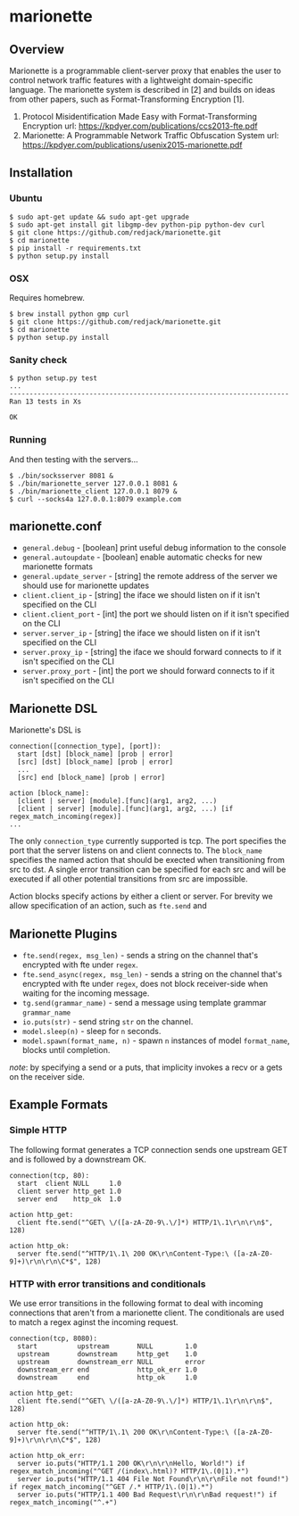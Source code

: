 # marionette

Overview
--------

Marionette is a programmable client-server proxy that enables the user to control network traffic features with a lightweight domain-specific language. The marionette system is described in [2] and builds on ideas from other papers, such as Format-Transforming Encryption [1].

1. Protocol Misidentification Made Easy with Format-Transforming Encryption
   url: https://kpdyer.com/publications/ccs2013-fte.pdf
2. Marionette: A Programmable Network Traffic Obfuscation System
   url: https://kpdyer.com/publications/usenix2015-marionette.pdf

Installation
------------

### Ubuntu

```console
$ sudo apt-get update && sudo apt-get upgrade
$ sudo apt-get install git libgmp-dev python-pip python-dev curl
$ git clone https://github.com/redjack/marionette.git
$ cd marionette
$ pip install -r requirements.txt
$ python setup.py install
```

###  OSX

Requires homebrew.

```console
$ brew install python gmp curl
$ git clone https://github.com/redjack/marionette.git
$ cd marionette
$ python setup.py install
```

### Sanity check

```console
$ python setup.py test
...
----------------------------------------------------------------------
Ran 13 tests in Xs

OK
```

### Running

And then testing with the servers...

```console
$ ./bin/socksserver 8081 &
$ ./bin/marionette_server 127.0.0.1 8081 &
$ ./bin/marionette_client 127.0.0.1 8079 &
$ curl --socks4a 127.0.0.1:8079 example.com
```


marionette.conf
---------------

* ```general.debug``` - [boolean] print useful debug information to the console
* ```general.autoupdate``` - [boolean] enable automatic checks for new marionette formats
* ```general.update_server``` - [string] the remote address of the server we should use for marionette updates
* ```client.client_ip``` - [string] the iface we should listen on if it isn't
specified on the CLI
* ```client.client_port``` - [int] the port we should listen on if it isn't
specified on the CLI
* ```server.server_ip``` - [string] the iface we should listen on if it isn't
specified on the CLI
* ```server.proxy_ip``` - [string] the iface we should forward connects to if it
isn't specified on the CLI
* ```server.proxy_port``` - [int] the port we should forward connects to if it isn't specified on the CLI


Marionette DSL
--------------

Marionette's DSL is 

```
connection([connection_type], [port]):
  start [dst] [block_name] [prob | error]
  [src] [dst] [block_name] [prob | error]
  ...
  [src] end [block_name] [prob | error]

action [block_name]:
  [client | server] [module].[func](arg1, arg2, ...)
  [client | server] [module].[func](arg1, arg2, ...) [if regex_match_incoming(regex)]
...
```

The only ```connection_type``` currently supported is tcp. The port specifies the port that the server listens on and client connects to. The ```block_name``` specifies the named action that should be exected when transitioning from src to dst. A single error transition can be specified for each src and will be executed if all other potential transitions from src are impossible.

Action blocks specify actions by either a client or server. For brevity we allow specification of an action, such as ```fte.send``` and 

Marionette Plugins
------------------

* ```fte.send(regex, msg_len)``` - sends a string on the channel that's encrypted with fte under ```regex```.
* ```fte.send_async(regex, msg_len)``` - sends a string on the channel that's encrypted with fte under ```regex```, does not block receiver-side when waiting for the incoming message.
* ```tg.send(grammar_name)``` - send a message using template grammar ```grammar_name```
* ```io.puts(str)``` - send string ```str``` on the channel.
* ```model.sleep(n)``` - sleep for ```n``` seconds.
* ```model.spawn(format_name, n)``` - spawn ```n``` instances of model ```format_name```, blocks until completion.

*note*: by specifying a send or a puts, that implicity invokes a recv or a gets on the receiver side.

Example Formats
---------------

### Simple HTTP

The following format generates a TCP connection sends one upstream GET and is followed by a downstream OK.

```
connection(tcp, 80):
  start  client NULL     1.0
  client server http_get 1.0
  server end    http_ok  1.0

action http_get:
  client fte.send("^GET\ \/([a-zA-Z0-9\.\/]*) HTTP/1\.1\r\n\r\n$", 128)

action http_ok:
  server fte.send("^HTTP/1\.1\ 200 OK\r\nContent-Type:\ ([a-zA-Z0-9]+)\r\n\r\n\C*$", 128)
```

### HTTP with error transitions and conditionals

We use error transitions in the following format to deal with incoming connections that aren't from a marionette client. The conditionals are used to match a regex aginst the incoming request.

```
connection(tcp, 8080):
  start          upstream       NULL        1.0
  upstream       downstream     http_get    1.0
  upstream       downstream_err NULL        error
  downstream_err end            http_ok_err 1.0
  downstream     end            http_ok     1.0

action http_get:
  client fte.send("^GET\ \/([a-zA-Z0-9\.\/]*) HTTP/1\.1\r\n\r\n$", 128)

action http_ok:
  server fte.send("^HTTP/1\.1\ 200 OK\r\nContent-Type:\ ([a-zA-Z0-9]+)\r\n\r\n\C*$", 128)

action http_ok_err:
  server io.puts("HTTP/1.1 200 OK\r\n\r\nHello, World!") if regex_match_incoming("^GET /(index\.html)? HTTP/1\.(0|1).*")
  server io.puts("HTTP/1.1 404 File Not Found\r\n\r\nFile not found!") if regex_match_incoming("^GET /.* HTTP/1\.(0|1).*")
  server io.puts("HTTP/1.1 400 Bad Request\r\n\r\nBad request!") if regex_match_incoming("^.+")
```
